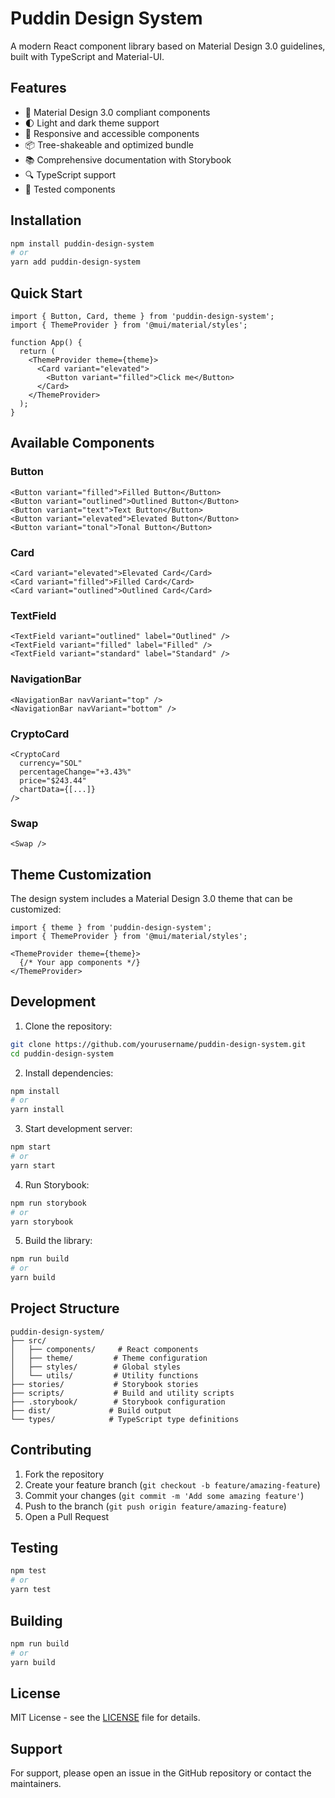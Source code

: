 # Puddin Design System

A modern React component library based on Material Design 3.0 guidelines, built with TypeScript and Material-UI.

## Features

- 🎨 Material Design 3.0 compliant components
- 🌓 Light and dark theme support
- 📱 Responsive and accessible components
- 📦 Tree-shakeable and optimized bundle
- 📚 Comprehensive documentation with Storybook
- 🔍 TypeScript support
- 🧪 Tested components

## Installation

```bash
npm install puddin-design-system
# or
yarn add puddin-design-system
```

## Quick Start

```tsx
import { Button, Card, theme } from 'puddin-design-system';
import { ThemeProvider } from '@mui/material/styles';

function App() {
  return (
    <ThemeProvider theme={theme}>
      <Card variant="elevated">
        <Button variant="filled">Click me</Button>
      </Card>
    </ThemeProvider>
  );
}
```

## Available Components

### Button
```tsx
<Button variant="filled">Filled Button</Button>
<Button variant="outlined">Outlined Button</Button>
<Button variant="text">Text Button</Button>
<Button variant="elevated">Elevated Button</Button>
<Button variant="tonal">Tonal Button</Button>
```

### Card
```tsx
<Card variant="elevated">Elevated Card</Card>
<Card variant="filled">Filled Card</Card>
<Card variant="outlined">Outlined Card</Card>
```

### TextField
```tsx
<TextField variant="outlined" label="Outlined" />
<TextField variant="filled" label="Filled" />
<TextField variant="standard" label="Standard" />
```

### NavigationBar
```tsx
<NavigationBar navVariant="top" />
<NavigationBar navVariant="bottom" />
```

### CryptoCard
```tsx
<CryptoCard 
  currency="SOL"
  percentageChange="+3.43%"
  price="$243.44"
  chartData={[...]}
/>
```

### Swap
```tsx
<Swap />
```

## Theme Customization

The design system includes a Material Design 3.0 theme that can be customized:

```tsx
import { theme } from 'puddin-design-system';
import { ThemeProvider } from '@mui/material/styles';

<ThemeProvider theme={theme}>
  {/* Your app components */}
</ThemeProvider>
```

## Development

1. Clone the repository:
```bash
git clone https://github.com/yourusername/puddin-design-system.git
cd puddin-design-system
```

2. Install dependencies:
```bash
npm install
# or
yarn install
```

3. Start development server:
```bash
npm start
# or
yarn start
```

4. Run Storybook:
```bash
npm run storybook
# or
yarn storybook
```

5. Build the library:
```bash
npm run build
# or
yarn build
```

## Project Structure

```
puddin-design-system/
├── src/
│   ├── components/     # React components
│   ├── theme/         # Theme configuration
│   ├── styles/        # Global styles
│   └── utils/         # Utility functions
├── stories/           # Storybook stories
├── scripts/           # Build and utility scripts
├── .storybook/        # Storybook configuration
├── dist/             # Build output
└── types/            # TypeScript type definitions
```

## Contributing

1. Fork the repository
2. Create your feature branch (`git checkout -b feature/amazing-feature`)
3. Commit your changes (`git commit -m 'Add some amazing feature'`)
4. Push to the branch (`git push origin feature/amazing-feature`)
5. Open a Pull Request

## Testing

```bash
npm test
# or
yarn test
```

## Building

```bash
npm run build
# or
yarn build
```

## License

MIT License - see the [LICENSE](LICENSE) file for details.

## Support

For support, please open an issue in the GitHub repository or contact the maintainers. 